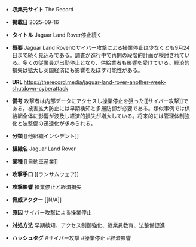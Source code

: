 - **収集元サイト**
The Record

- **掲載日**
2025-09-16

- **タイトル**
Jaguar Land Rover停止続く

- **概要**
Jaguar Land Roverのサイバー攻撃による操業停止は少なくとも9月24日まで続く見込みである。調査が進行中で再開の段階的計画が検討されている。多くの従業員が出勤停止となり、供給業者も影響を受けている。経済的損失は拡大し英国経済にも影響を及ぼす可能性がある。

- **URL**
https://therecord.media/jaguar-land-rover-another-week-shutdown-cyberattack

- **備考**
攻撃者は内部データにアクセスし操業停止を狙った[[サイバー攻撃]]である。被害拡大防止には早期検知と多層防御が必要である。類似事例では供給網全体に影響が波及し経済的損失が増大している。将来的には管理体制強化と法整備の迅速化が求められる。

- **分類**
[[他組織インシデント]]

- **組織名**
Jaguar Land Rover

- **業種**
[[自動車産業]]

- **攻撃手口**
[[ランサムウェア]]

- **攻撃影響**
操業停止と経済損失

- **脅威アクター**
[[N/A]]

- **原因**
サイバー攻撃による操業停止

- **対処方法**
早期検知、アクセス制御強化、従業員教育、法整備促進

- **ハッシュタグ**
#サイバー攻撃 #操業停止 #経済影響
